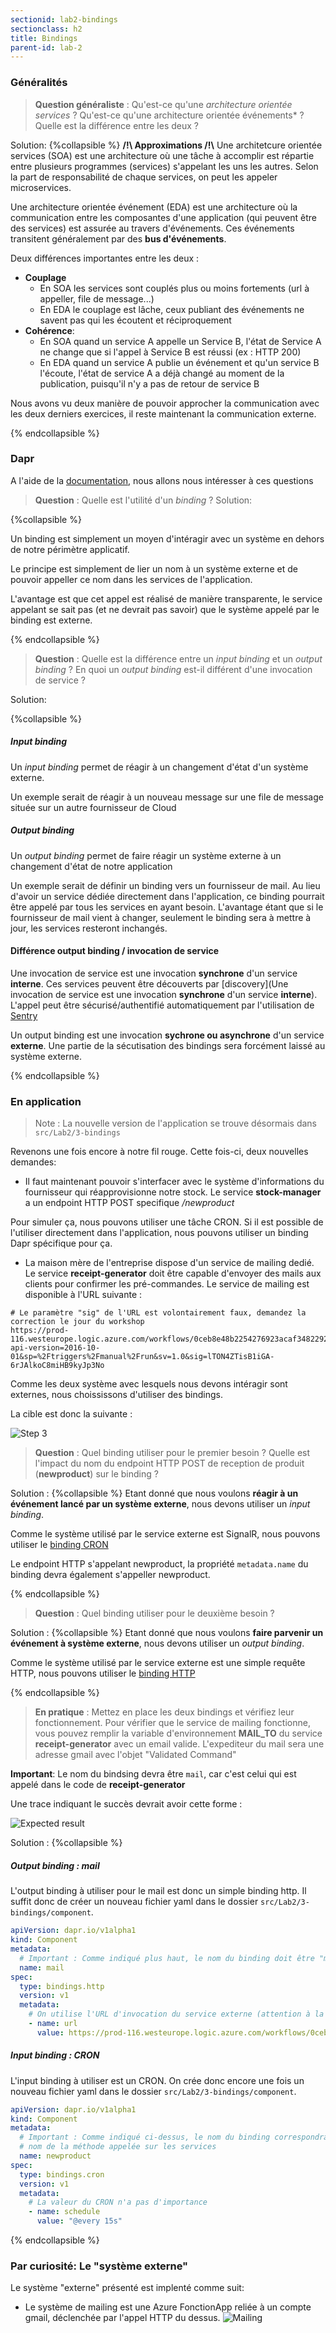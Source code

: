 ```yaml
---
sectionid: lab2-bindings
sectionclass: h2
title: Bindings
parent-id: lab-2
---
```


### Généralités

> **Question généraliste** : Qu'est-ce qu'une _architecture orientée services_ ? Qu'est-ce qu'une architecture orientée événements\* ? Quelle est la différence entre les deux ?

Solution:
{%collapsible %}
**/!\ Approximations /!\\**
Une architetcure orientée services (SOA) est une architecture où une tâche à accomplir est répartie entre plusieurs programmes (services) s'appelant les uns les autres. Selon la part de responsabilité de chaque services, on peut les appeler microservices.

Une architecture orientée événement (EDA) est une architecture où la communication entre les composantes d'une application (qui peuvent être des services) est assurée au travers d'événements. Ces événements transitent généralement par des **bus d'événements**.

Deux différences importantes entre les deux :

- **Couplage**
  - En SOA les services sont couplés plus ou moins fortements (url à appeller, file de message...)
  - En EDA le couplage est lâche, ceux publiant des événements ne savent pas qui les écoutent et réciproquement
- **Cohérence**:
  - En SOA quand un service A appelle un Service B, l'état de Service A ne change que si l'appel à Service B est réussi (ex : HTTP 200)
  - En EDA quand un service A publie un événement et qu'un service B l'écoute, l'état de service A a déjà changé au moment de la publication, puisqu'il n'y a pas de retour de service B

Nous avons vu deux manière de pouvoir approcher la communication avec les deux derniers exercices, il reste maintenant la communication externe.

{% endcollapsible %}

### Dapr

A l'aide de la [documentation](https://docs.dapr.io/developing-applications/building-blocks/bindings/bindings-overview/), nous allons nous intéresser à ces questions

> **Question** : Quelle est l'utilité d'un _binding_ ?
> Solution:

{%collapsible %}

Un binding est simplement un moyen d'intéragir avec un système en dehors de notre périmètre applicatif.

Le principe est simplement de lier un nom à un système externe et de pouvoir appeller ce nom dans les services de l'application.

L'avantage est que cet appel est réalisé de manière transparente, le service appelant se sait pas (et ne devrait pas savoir) que le système appelé par le binding est externe.

{% endcollapsible %}

> **Question** : Quelle est la différence entre un _input binding_ et un _output binding_ ? En quoi un _output binding_ est-il différent d'une invocation de service ?

Solution:

{%collapsible %}

##### Input binding

Un _input binding_ permet de réagir à un changement d'état d'un système externe.

Un exemple serait de réagir à un nouveau message sur une file de message située sur un autre fournisseur de Cloud

##### Output binding

Un _output binding_ permet de faire réagir un système externe à un changement d'état de notre application

Un exemple serait de définir un binding vers un fournisseur de mail. Au lieu d'avoir un service dédiée directement dans l'application, ce binding pourrait être appelé par tous les services en ayant besoin.
L'avantage étant que si le fournisseur de mail vient à changer, seulement le binding sera à mettre à jour, les services resteront inchangés.

#### Différence output binding / invocation de service

Une invocation de service est une invocation **synchrone** d'un service **interne**. Ces services peuvent être découverts par [discovery](Une invocation de service est une invocation **synchrone** d'un service **interne**). L'appel peut être sécurisé/authentifié automatiquement par l'utilisation de [Sentry](https://docs.dapr.io/concepts/dapr-services/sentry/)

Un output binding est une invocation **sychrone ou asynchrone** d'un service **externe**. Une partie de la sécutisation des bindings sera forcément laissé au système externe.

{% endcollapsible %}

### En application

> Note : La nouvelle version de l'application se trouve désormais dans `src/Lab2/3-bindings`


Revenons une fois encore à notre fil rouge. Cette fois-ci, deux nouvelles demandes:

- Il faut maintenant pouvoir s'interfacer avec le système d'informations du fournisseur qui réapprovisionne notre stock. Le service **stock-manager** a un endpoint HTTP POST specifique _/newproduct_

Pour simuler ça, nous pouvons utiliser une tâche CRON. Si il est possible de l'utiliser directement dans l'application, nous pouvons utiliser un binding Dapr spécifique pour ça.

- La maison mère de l'entreprise dispose d'un service de mailing dedié. Le service **receipt-generator** doit être capable d'envoyer des mails aux clients pour confirmer les pré-commandes. Le service de mailing est disponible à l'URL suivante :

```shell
# Le paramètre "sig" de l'URL est volontairement faux, demandez la correction le jour du workshop
https://prod-116.westeurope.logic.azure.com/workflows/0ceb8e48b2254276923acaf348229260/triggers/manual/paths/invoke?api-version=2016-10-01&sp=%2Ftriggers%2Fmanual%2Frun&sv=1.0&sig=lTON4ZTisB1iGA-6rJAlkoC8miHB9kyJp3No
```

Comme les deux système avec lesquels nous devons intéragir sont externes, nous choississons d'utiliser des bindings.

La cible est donc la suivante :

![Step 3](/media/lab2/bindings/app-step-3-bindings.png)

> **Question** : Quel binding utiliser pour le premier besoin ? Quelle est l'impact du nom du endpoint HTTP POST de reception de produit (**newproduct**) sur le binding ?

Solution :
{%collapsible %}
Etant donné que nous voulons **réagir à un événement lancé par un système externe**, nous devons utiliser un _input binding_.

Comme le système utilisé par le service externe est SignalR, nous pouvons utiliser le [binding CRON](https://docs.dapr.io/reference/components-reference/supported-bindings/cron/)

Le endpoint HTTP s'appelant newproduct, la propriété `metadata.name` du binding devra également s'appeller newproduct.

{% endcollapsible %}

> **Question** : Quel binding utiliser pour le deuxième besoin ?

Solution :
{%collapsible %}
Etant donné que nous voulons **faire parvenir un événement à système externe**, nous devons utiliser un _output binding_.

Comme le système utilisé par le service externe est une simple requête HTTP, nous pouvons utiliser le [binding HTTP](https://docs.dapr.io/reference/components-reference/supported-bindings/http/)

{% endcollapsible %}

> **En pratique** : Mettez en place les deux bindings et vérifiez leur fonctionnement. Pour vérifier que le service de mailing fonctionne, vous pouvez remplir la variable d'environnement **MAIL_TO** du service **receipt-generator** avec un email valide. L'expediteur du mail sera une adresse gmail avec l'objet "Validated Command"

**Important**: Le nom du bindsing devra être `mail`, car c'est celui qui est appelé dans le code de **receipt-generator**

Une trace indiquant le succès devrait avoir cette forme :

![Expected result](/media/lab2/bindings/expected-result.png)

Solution :
{%collapsible %}

##### Output binding : mail

L'output binding à utiliser pour le mail est donc un simple binding http. Il suffit donc de créer un nouveau fichier yaml dans le dossier `src/Lab2/3-bindings/component`.

```yml
apiVersion: dapr.io/v1alpha1
kind: Component
metadata:
  # Important : Comme indiqué plus haut, le nom du binding doit être "mail"
  name: mail
spec:
  type: bindings.http
  version: v1
  metadata:
    # On utilise l'URL d'invocation du service externe (attention à la clef)
    - name: url
      value: https://prod-116.westeurope.logic.azure.com/workflows/0ceb8e48b2254276923acaf348229260/triggers/manual/paths/invoke?api-version=2016-10-01&sp=%2Ftriggers%2Fmanual%2Frun&sv=1.0&sig=<clef-api>
```

##### Input binding : CRON

L'input binding à utiliser est un CRON.
On crée donc encore une fois un nouveau fichier yaml dans le dossier `src/Lab2/3-bindings/component`.

```yml
apiVersion: dapr.io/v1alpha1
kind: Component
metadata:
  # Important : Comme indiqué ci-dessus, le nom du binding correspondra au
  # nom de la méthode appelée sur les services
  name: newproduct
spec:
  type: bindings.cron
  version: v1
  metadata:
    # La valeur du CRON n'a pas d'importance
    - name: schedule
      value: "@every 15s"
```

{% endcollapsible %}

### Par curiosité: Le "système externe"

Le système "externe" présenté est implenté comme suit:

- Le système de mailing est une Azure FonctionApp reliée à un compte gmail, déclenchée par l'appel HTTP du dessus.
  ![Mailing](/media/lab2/bindings/logic-app-mailing.png)
